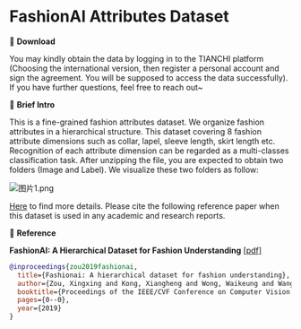 # FashionAI Attributes Dataset


🖤 **Download**

You may kindly obtain the data by logging in to the TIANCHI platform (Choosing the international version, then register a personal account and sign the agreement. You will be supposed to access the data successfully). If you have further questions, feel free to reach out~

🖤 **Brief Intro**

This is a fine-grained fashion attributes dataset. We organize fashion attributes in a hierarchical structure. This dataset covering 8 fashion attribute dimensions such as collar, lapel, sleeve length, skirt length etc. Recognition of each attribute dimension can be regarded as a multi-classes classification task. After unzipping the file, you are expected to obtain two folders (Image and Label). We visualize these two folders as follow:


![图片1.png](https://i.loli.net/2021/06/25/B7zQFrTUa2HOp4L.png)

[Here](https://tianchi.aliyun.com/competition/entrance/231649/information?lang=en-us) to find more details. Please cite the following reference paper when this dataset is used in any academic and research reports.

🖤 **Reference**

**FashionAI: A Hierarchical Dataset for Fashion Understanding** [[pdf]](http://openaccess.thecvf.com/content_CVPRW_2019/papers/FFSS-USAD/Zou_FashionAI_A_Hierarchical_Dataset_for_Fashion_Understanding_CVPRW_2019_paper.pdf)

```bib
@inproceedings{zou2019fashionai,
  title={Fashionai: A hierarchical dataset for fashion understanding},
  author={Zou, Xingxing and Kong, Xiangheng and Wong, Waikeung and Wang, Congde and Liu, Yuguang and Cao, Yang},
  booktitle={Proceedings of the IEEE/CVF Conference on Computer Vision and Pattern Recognition Workshops},
  pages={0--0},
  year={2019}
}
```
